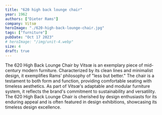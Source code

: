 ```yaml
---
title: "620 high back lounge chair"
year: 1962
authors: ["Dieter Rams"]
company: Vitsœ
heroImage: "./620-high-back-lounge-chair.jpg"
tags: ["furniture"]
pubDate: "Oct 17 2023"
# heroImage: "/img/unit-4.webp"
size: 4
draft: true
---
```


The 620 High Back Lounge Chair by Vitsœ is an exemplary piece of mid-century modern furniture. Characterized by its clean lines and minimalist design, it exemplifies Rams' philosophy of "less but better." The chair is a testament to both form and function, providing comfortable seating with timeless aesthetics. As part of Vitsœ's adaptable and modular furniture system, it reflects the brand's commitment to sustainability and versatility. The 620 High Back Lounge Chair is cherished by design enthusiasts for its enduring appeal and is often featured in design exhibitions, showcasing its timeless design excellence.
